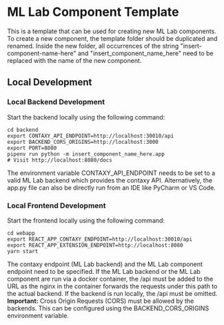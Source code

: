 # ML Lab Component Template

This is a template that can be used for creating new ML Lab components.
To create a new component, the template folder should be duplicated and renamed.
Inside the new folder, all occurrences of the string "insert-component-name-here" and "insert_component_name_here" need to be replaced with the name of the new component.

## Local Development

### Local Backend Development

Start the backend locally using the following command:

```
cd backend
export CONTAXY_API_ENDPOINT=http://localhost:30010/api
export BACKEND_CORS_ORIGINS=http://localhost:3000
export PORT=8080
pipenv run python -m insert_component_name_here.app
# Visit http://localhost:8080/docs
```

The environment variable CONTAXY_API_ENDPOINT needs to be set to a valid ML Lab backend which provides the contaxy API.
Alternatively, the app.py file can also be directly run from an IDE like PyCharm or VS Code.

### Local Frontend Development

Start the frontend locally using the following command:

```
cd webapp
export REACT_APP_CONTAXY_ENDPOINT=http://localhost:30010/api
export REACT_APP_EXTENSION_ENDPOINT=http://localhost:8080
yarn start
```

The contaxy endpoint (ML Lab backend) and the ML Lab component endpoint need to be specified.
If the ML Lab backend or the ML Lab component are run via a docker container, the /api must be added to the URL as the nginx in the container forwards the requests under this path to the actual backend.
If the backend is run locally, the /api must be omitted.
**Important:** Cross Origin Requests (CORS) must be allowed by the backends.
This can be configured using the BACKEND_CORS_ORIGINS environment variable.
